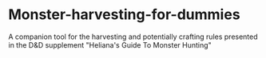 # Monster-harvesting-for-dummies
A companion tool for the harvesting and potentially crafting rules presented in the D&D supplement "Heliana's Guide To Monster Hunting"
